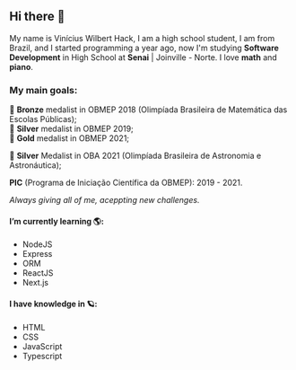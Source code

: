 ## Hi there 👋

My name is Vinícius Wilbert Hack, I am a high school student, I am from Brazil, and I started programming a year ago, now 
I'm studying **Software Development** in High School at **Senai** | Joinville - Norte. I love **math** and **piano**.

### My main goals:
🥉 **Bronze** medalist in OBMEP 2018 (Olimpíada Brasileira de Matemática das Escolas Públicas); <br />
🥈 **Silver** medalist in OBMEP 2019; <br />
🥇 **Gold** medalist in OBMEP 2021; <br />

🥈 **Silver** Medalist in OBA 2021 (Olimpíada Brasileira de Astronomia e Astronáutica);

**PIC** (Programa de Iniciação Científica da OBMEP): 2019 - 2021.

*Always giving all of me, aceppting new challenges.* 

#### I’m currently learning 🌎:

- NodeJS
- Express
- ORM
- ReactJS
- Next.js

#### I have knowledge in 🪐:

- HTML
- CSS
- JavaScript
- Typescript
